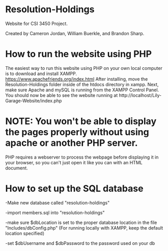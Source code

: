 # Resolution-Holdings
Website for CSI 3450 Project.

Created by Cameron Jordan, William Buerkle, and Brandon Sharp.

# How to run the website using PHP
The easiest way to run this website using PHP on your own local computer is to download and install XAMPP.
https://www.apachefriends.org/index.html
After installing, move the Resolution-Holdings folder inside of the htdocs directory in xampp.
Next, make sure Apache and mySQL is running from the XAMPP Control Panel.
You should now be able to see the website running at http://localhost/Lily-Garage-Website/index.php

# NOTE: You won't be able to display the pages properly without using apache or another PHP server.
PHP requires a webserver to process the webpage before displaying it in your browser, so you can't just open it like you can with an HTML document.

# How to set up the SQL database
-Make new database called "resolution-holdings"

-import members.sql into "resolution-holdings"

-make sure $dbLocation is set to the proper database location in the file "Includes/dbConfig.php"
(For running locally with XAMPP, keep the default location specified)

-set $dbUsername and $dbPassword to the password used on your db
